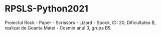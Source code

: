 # RPSLS-Python2021

Proiectul Rock - Paper - Scrissors - Lizard - Spock, ID: 20, Dificultatea B, realizat de Goanta Matei - Cosmin anul 3, grupa B5.
